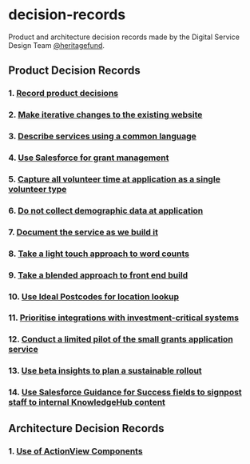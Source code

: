 # decision-records
Product and architecture decision records made by the Digital Service Design Team [@heritagefund](https://github.com/heritagefund).

## Product Decision Records

### 1. [Record product decisions](product/001-record-product-decisions.md)

### 2. [Make iterative changes to the existing website](product/002-make-iterative-changes.md)

### 3. [Describe services using a common language](product/003-describe-services-using-common-language.md)

### 4. [Use Salesforce for grant management](product/004-use-Salesforce-grants-management.md)

### 5. [Capture all volunteer time at application as a single volunteer type](product/005-single-volunteer-type.md)

### 6. [Do not collect demographic data at application](product/006-do-not-collect-demographic-data.md)

### 7. [Document the service as we build it](product/007-document-as-we-build.md)

### 8. [Take a light touch approach to word counts](product/008-light-touch-word-counts.md)

### 9. [Take a blended approach to front end build](product/009-blended-frontend-approach.md)

### 10. [Use Ideal Postcodes for location lookup](product/010-use-ideal-postcodes.md)

### 11. [Prioritise integrations with investment-critical systems](product/011-prioritise-investment-critical-integrations.md)

### 12. [Conduct a limited pilot of the small grants application service](product/012-conduct-a-limited-pilot.md)

### 13. [Use beta insights to plan a sustainable rollout](product/013-use-insights-to-plan-rollout.md)

### 14. [Use Salesforce Guidance for Success fields to signpost staff to internal KnowledgeHub content](product/014-link-from-salesforce-to-internal-guidance.md)

## Architecture Decision Records

### 1. [Use of ActionView Components](architecture/001-use-of-actionview-components.md)
